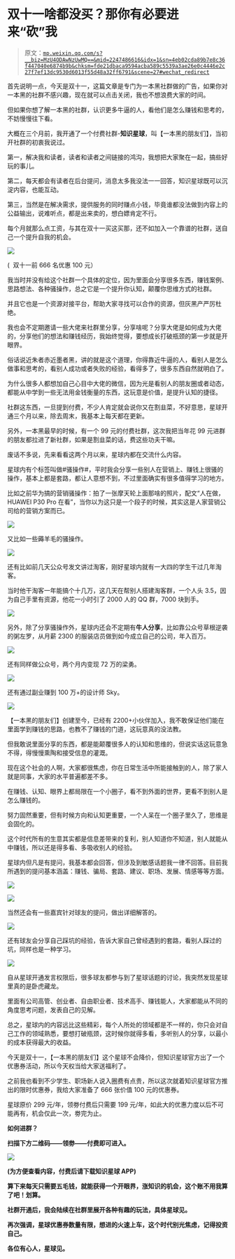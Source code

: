 # 双十一啥都没买？那你有必要进来“砍”我

> 原文：[`mp.weixin.qq.com/s?__biz=MzU4ODAwNzUwMQ==&mid=2247486616&idx=1&sn=4eb02cda89b7e8c36f447040e6874b9b&chksm=fde21dbaca9594acba589c5539a3ae26e0c4446e2c27f7ef13dc9530d6013f55d48a32ff6791&scene=27#wechat_redirect`](http://mp.weixin.qq.com/s?__biz=MzU4ODAwNzUwMQ==&mid=2247486616&idx=1&sn=4eb02cda89b7e8c36f447040e6874b9b&chksm=fde21dbaca9594acba589c5539a3ae26e0c4446e2c27f7ef13dc9530d6013f55d48a32ff6791&scene=27#wechat_redirect)

 首先说明一点，今天是双十一，这篇文章是专门为一本黑社群做的广告，如果你对一本黑的社群不感兴趣，现在就可以点击关闭，我也不想浪费大家的时间。

但如果你想了解一本黑的社群，认识更多牛逼的人，看他们是怎么赚钱和思考的，不妨慢慢往下看。

大概在三个月前，我开通了一个付费社群-**知识星球**，叫【一本黑的朋友们】，当初开社群的初衷我说过。

第一，解决我和读者，读者和读者之间链接的鸿沟，我想把大家聚在一起，搞些好玩的事儿。

第二，每天都会有读者在后台提问，消息太多我没法一一回答，知识星球既可以沉淀内容，也能互动。

第三，当然是在解决需求，提供服务的同时赚点小钱，毕竟谁都没法做到内容上的公益输出，说难听点，都是出来卖的，想白嫖肯定不行。

每个月就那么点工资，与其在双十一买这买那，还不如加入一个靠谱的社群，送自己一个提升自我的机会。 

![](img/0042590f28d2f26dfad39cd353b2a946.jpg)

(  双十一前 666 名优惠 100 元）

我当时并没有给这个社群一个具体的定位，因为里面会分享很多东西，赚钱案例、思路想法、各种骚操作，总之它是一个提升你认知，颠覆你思维方式的社群。

并且它也是一个资源对接平台，帮助大家寻找可以合作的资源，但灰黑产严厉杜绝。

我也会不定期邀请一些大佬来社群里分享，分享啥呢？分享大佬是如何成为大佬的，分享他们的想法和赚钱经历，我始终觉得，要想成长打破瓶颈的第一步就是开眼界。

俗话说近朱者赤近墨者黑，讲的就是这个道理，你得靠近牛逼的人，看别人是怎么做事和思考的，看别人成功或者失败的经验，看得多了，很多东西自然就明白了。

为什么很多人都想加自己心目中大佬的微信，因为光是看别人的朋友圈或者动态，都能从中学到一些无法用金钱衡量的东西，这玩意是价值，是提升认知的捷径。

社群这东西，一旦提到付费，不少人肯定就会说你又在割韭菜，不好意思，星球开通三个月以来，除去周末，我基本上每天都在更新。

另外，一本黑最早的时候，有一个 99 元的付费社群，这次我把当年花 99 元进群的朋友都拉进了新社群，如果是割韭菜的话，费这些功夫干嘛。

废话不多说，先来看看这两个月以来，星球内都在交流什么内容。

星球内有个标签叫做#骚操作#，平时我会分享一些别人在营销上、赚钱上很骚的操作，基本上都是套路，都让人意想不到，不过里面确实有很多值得学习的地方。

比如之前华为搞的营销骚操作：拍了一张摩天轮上面那啥的照片，配文“人在做，HUAWEI P30 Pro 在看”，当你以为这只是一个段子的时候，其实这是人家营销公司给的营销方案而已。

![](img/58eb0ccd5241050e5129c9ef43891d1d.jpg)

又比如一些薅羊毛的骚操作。

![](img/65370aa966df0071043e0d87033b9e20.jpg)

还有比如前几天公众号发文讲过淘客，刚好星球内就有一大四的学生干过几年淘客。

当时他干淘客一年能搞个十几万，这几天在帮别人搭建淘客群，一个人头 3.5，因为自己手里有资源，他花一小时引了 2000 人的 QQ 群，7000 块到手。

![](img/c987bc626acf66bf03b384412b2ad5d2.jpg)

另外，除了分享骚操作外，星球内还会不定期有**牛人分享**，比如靠公众号草根逆袭的粥左罗，从月薪 2300 的服装店员做到如今成立自己的公司，年入百万。

![](img/44d8fda2791a6efaf67a5666b91bfc21.jpg)

还有同样做公众号，两个月内变现 72 万的梁勇。

![](img/7845557d583e27a1d635ea71b2e7e313.jpg)

还有通过副业赚到 100 万+的设计师 Sky。

![](img/0a03ac5aeb6164c82d52edd46d5656d6.jpg)

【一本黑的朋友们】创建至今，已经有 2200+小伙伴加入，我不敢保证他们能在里面学到赚钱的思路，也教不了赚钱的门道，这玩意真的没法教。

但我敢说里面分享的东西，都是能颠覆很多人的认知和思维的，但说实话这玩意急不得，得慢慢熏陶和接受信息的灌溉。

现在这个社会的人啊，大家都很焦虑，你在日常生活中所能接触到的人，除了家人就是同事，大家的水平普遍都差不多。

在赚钱、认知、眼界上都局限在一个小圈子，看不到外面的世界，更看不到别人是怎么赚钱的。

努力固然重要，但有时候方向和认知更重要，一个人呆在一个圈子里久了，思维是会固化的。

这个时代所有的生意其实都是信息差带来的复利，别人知道你不知道，别人就能从中赚钱，所以还是得多看、多吸收别人的经验。

星球内但凡是有提问，我基本都会回答，但涉及到敏感话题我一律不回答。目前我所遇到的提问基本涵盖：赚钱、骗局、套路、建议、职场、发展、情感等等方面。

![](img/86fedb9187e10b2d3faaa1746b9c0c26.jpg)

![](img/ccb0c0ccde673ea24960f929f18cfa9c.jpg)

当然还会有一些嘉宾针对球友的提问，做出详细解答的。

![](img/3b6543e55c410f49785d935483513711.jpg)

还有球友会分享自己踩坑的经验，告诉大家自己曾经遇到的套路，看别人踩过的坑，同样也是一种学习。

![](img/534985f2a5709b7d2598138e0182beda.jpg)

自从星球开通发言权限后，很多球友都参与到了星球话题的讨论，我突然发现星球里真的是卧虎藏龙。

里面有公司高管、创业者、自由职业者、技术高手、赚钱能人，大家都能从不同的角度思考问题，发表自己的见解。

总之，星球内的内容远比这些精彩，每个人所处的领域都是不一样的，你只会对自己工作的领域熟悉，要想打破瓶颈，这时候你就得多看，多听别人的分享，以最小的成本获得最大的收益。

今天是双十一，【一本黑的朋友们】这个星球不会降价，但知识星球官方出了一个优惠券活动，所以今天权当给大家送福利了。

之前我也看到不少学生、职场新人说入圈费有点贵，所以这次就着知识星球官方推出的限时优惠券，我给大家准备了 666 张价值 100 元的优惠券。

星球原价 299 元/年，领劵付费后只需要 199 元/年，如此大的优惠力度以后不可能再有，机会仅此一次，劵完为止。

**如何进群？**

****扫描下方二维码——领劵——付费即可进入。****

****![](img/0042590f28d2f26dfad39cd353b2a946.jpg)****

****(为方便查看内容，付费后请下载知识星球 APP)****

****算下来每天只需要五毛钱，就能获得一个开眼界，涨知识的机会，这个账不用我算了吧！划算。****

****社群开通后，我会陆续在社群里展开各种有趣的玩法，具体星球见。****

****再次强调，星球优惠券数量有限，想进的火速上车，这个时代别光焦虑，记得投资自己。****

****各位有心人，星球见。****